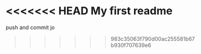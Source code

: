 <<<<<<< HEAD
My first readme
=======
push and commit jo
>>>>>>> 983c35063f790d00ac255581b67b930f707639e6
